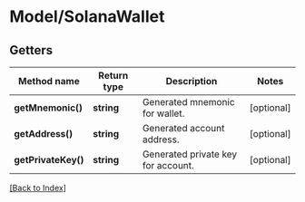 # Model/SolanaWallet

## Getters

Method name | Return type | Description | Notes
------------ | ------------- | ------------- | -------------
**getMnemonic()** | **string** | Generated mnemonic for wallet. | [optional]
**getAddress()** | **string** | Generated account address. | [optional]
**getPrivateKey()** | **string** | Generated private key for account. | [optional]

[[Back to Index]](../index.md)
